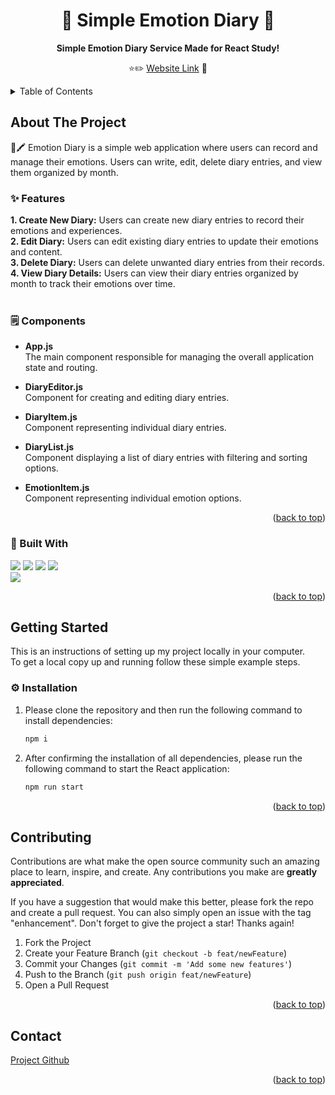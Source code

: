 <div align="center">
  <h1 align="center">📒 Simple Emotion Diary 📒</h1>
  <p align="center">
    <b> Simple Emotion Diary Service Made for React Study! </b><br>
  </p>

⭐️✏️ [Website Link](https://yeni-react-project.web.app/) 📒
</div>

<!-- TABLE OF CONTENTS -->
<details>
  <summary>Table of Contents</summary>
  <ol>
    <li>
      <a href="#about-the-project">About The Project</a>
    </li>
    <li>
      <a href="#getting-started">Getting Started</a>
      <ul>
        <li><a href="#installation">Installation</a></li>
      </ul>
    </li>
    <li><a href="#contributing">Contributing</a></li>
    <li><a href="#contact">Contact</a></li>
  </ol>
</details>



<!-- ABOUT THE PROJECT -->
## About The Project

📒🖍️ Emotion Diary is a simple web application where users can record and manage their emotions.
Users can write, edit, delete diary entries, and view them organized by month.
<br>
### ✨ Features
<b> 1. Create New Diary:</b> Users can create new diary entries to record their emotions and experiences. <br>
<b> 2. Edit Diary:</b> Users can edit existing diary entries to update their emotions and content.<br>
<b> 3. Delete Diary:</b> Users can delete unwanted diary entries from their records.<br>
<b> 4. View Diary Details:</b> Users can view their diary entries organized by month to track their emotions over time.<br>
<br>
### 🗒️ Components
- <b> App.js <br> </b>
The main component responsible for managing the overall application state and routing.

- <b> DiaryEditor.js <br> </b>
Component for creating and editing diary entries.

- <b> DiaryItem.js <br></b>
Component representing individual diary entries.

- <b>DiaryList.js <br></b>
Component displaying a list of diary entries with filtering and sorting options.

- <b> EmotionItem.js <br></b>
Component representing individual emotion options.


<p align="right">(<a href="#readme-top">back to top</a>)</p>



### 🔨 Built With

<img src="https://img.shields.io/badge/React-61dbfb?style=flat&logo=React&logoColor=white" /> <img src="https://img.shields.io/badge/HTML5-E34F26?style=flat&logo=HTML5&logoColor=white"/> <img src="https://img.shields.io/badge/Javascript-ffb13b?style=flat-square&logo=javascript&logoColor=white"/> <img src="https://img.shields.io/badge/css-1572B6?style=flat-square&logo=css3&logoColor=white"/> 
<br><img src="https://img.shields.io/badge/firebase-red?style=flat-square&logo=firebase&logoColor=white"/>

<p align="right">(<a href="#readme-top">back to top</a>)</p>



<!-- GETTING STARTED -->
## Getting Started

This is an instructions of setting up my project locally in your computer.<br>
To get a local copy up and running follow these simple example steps.


### ⚙️ Installation

1. Please clone the repository and then run the following command to install dependencies:
   ```sh
   npm i
   ```
2. After confirming the installation of all dependencies, please run the following command to start the React application:

   ```sh
   npm run start
   ```

<p align="right">(<a href="#readme-top">back to top</a>)</p>


<!-- CONTRIBUTING -->
## Contributing

Contributions are what make the open source community such an amazing place to learn, inspire, and create. Any contributions you make are **greatly appreciated**.

If you have a suggestion that would make this better, please fork the repo and create a pull request. You can also simply open an issue with the tag "enhancement".
Don't forget to give the project a star! Thanks again!

1. Fork the Project
2. Create your Feature Branch (`git checkout -b feat/newFeature`)
3. Commit your Changes (`git commit -m 'Add some new features'`)
4. Push to the Branch (`git push origin feat/newFeature`)
5. Open a Pull Request

<p align="right">(<a href="#readme-top">back to top</a>)</p>


<!-- CONTACT -->
## Contact

[Project Github](https://github.com/yeni-choi/emotion-diary)

<p align="right">(<a href="#readme-top">back to top</a>)</p>
